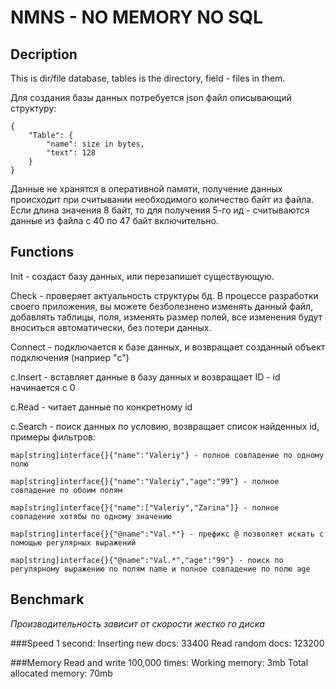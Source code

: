 # NMNS - NO MEMORY NO SQL

## Decription
This is dir/file database, tables is the directory, field - files in them.

Для создания базы данных потребуется json файл описывающий структуру: 

	{
		"Table": {
			"name": size in bytes,
			"text": 128
		}
	}

Данные не хранятся в оперативной памяти, получение данных происходит при считывании необходимого количество байт из файла. Если длина значения 8 байт, то для получения 5-го ид - считываются данные из файла с 40 по 47 байт включительно.


## Functions

Init - создаст базу данных, или перезапишет существующую.

Check - проверяет актуальность структуры бд. В процессе разработки своего приложения, вы можете безболезнено изменять данный файл, добавлять таблицы, поля, изменять размер полей, все изменения будут вноситься автоматически, без потери данных. 

Connect - подключается к базе данных, и возвращает созданный объект подключения (наприер "c")

c.Insert - вставляет данные в базу данных и возвращает ID - id начинается с 0

c.Read - читает данные по конкретному id

c.Search - поиск данных по условию, возвращает список найденных id, примеры фильтров:
	
	map[string]interface{}{"name":"Valeriy"} - полное совпадение по одному полю

	map[string]interface{}{"name":"Valeriy","age":"99"} - полное совпадение по обоим полям

	map[string]interface{}{"name":["Valeriy","Zarina"]} - полное совпадение хотябы по одному значению

	map[string]interface{}{"@name":"Val.*"} - префикс @ позволяет искать с помощью регулярных выражений 

	map[string]interface{}{"@name":"Val.*","age":"99"} - поиск по регулярному выражению по полям name и полное совпадение по полю age


## Benchmark

*Производительность  зависит от скорости жестко го диска*

###Speed
	1 second:
		Inserting new docs: 33400
		Read random docs: 123200

###Memory
	Read and write 100,000 times:
		Working memory: 3mb
		Total allocated memory: 70mb
